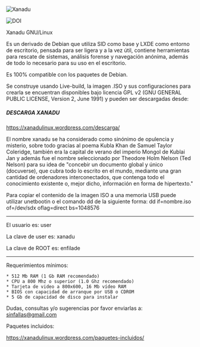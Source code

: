 ![Xanadu](https://secure.gravatar.com/blavatar/682914aac6283e9a208f6d5e847c8c3b?s=128&ts=1400168049) 

![DOI](https://zenodo.org/badge/4102/sinfallas/xanadu-linux.png)

Xanadu GNU/Linux

Es un derivado de Debian que utiliza SID como base y LXDE como entorno de escritorio, pensada para ser ligera y a la vez útil, contiene herramientas para rescate de sistemas, análisis forense y navegación anónima, además de todo lo necesario para su uso en el escritorio.

Es 100% compatible con los paquetes de Debian.

Se construye usando Live-build, la imagen .ISO y sus configuraciones para crearla se encuentran disponibles bajo licencia GPL v2 (GNU GENERAL PUBLIC LICENSE, Version 2, June 1991) y pueden ser descargadas desde: 


##### DESCARGA XANADU #####

https://xanadulinux.wordpress.com/descarga/


El nombre xanadu se ha considerado como sinónimo de opulencia y misterio, sobre todo gracias al poema Kubla Khan de Samuel Taylor Coleridge, también era la capital de verano del imperio Mongol de Kublai Jan y además fue el nombre seleccionado por Theodore Holm Nelson (Ted Nelson) para su idea de "concebir un documento global y único (docuverse), que cubra todo lo escrito en el mundo, mediante una gran cantidad de ordenadores interconectados, que contenga todo el conocimiento existente o, mejor dicho, información en forma de hipertexto."

Para copiar el contenido de la imagen ISO a una memoria USB puede utilizar unetbootin o el comando dd de la siguiente forma: dd if=nombre.iso of=/dev/sdx oflag=direct bs=1048576

--------------------------

El usuario es:		user

La clave de user es:	xanadu

La clave de ROOT es:	enfilade

--------------------------

Requerimientos mínimos:

	* 512 Mb RAM (1 Gb RAM recomendado)
	* CPU a 800 Mhz o superior (1.0 Ghz recomendado)
	* Tarjeta de video a 800x600, 16 Mb vídeo RAM
	* BIOS con capacidad de arranque por USB o CDROM
	* 5 Gb de capacidad de disco para instalar

Dudas, consultas y/o sugerencias por favor enviarlas a: sinfallas@gmail.com


Paquetes incluidos:

https://xanadulinux.wordpress.com/paquetes-incluidos/
